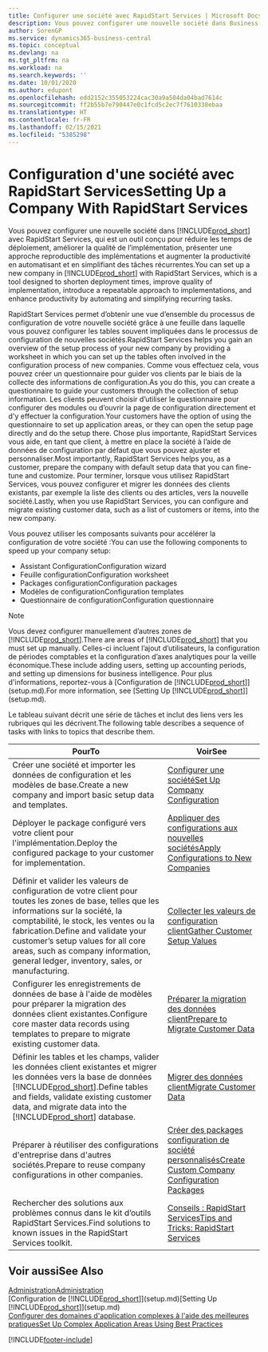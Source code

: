 ```yaml
---
title: Configurer une société avec RapidStart Services | Microsoft Docs
description: Vous pouvez configurer une nouvelle société dans Business Central avec RapidStart Services, qui est un outil conçu pour réduire les temps de déploiement, améliorer la qualité de l’implémentation, présenter une approche reproductible des implémentations et augmenter la productivité en automatisant et en simplifiant des tâches récurrentes.
author: SorenGP
ms.service: dynamics365-business-central
ms.topic: conceptual
ms.devlang: na
ms.tgt_pltfrm: na
ms.workload: na
ms.search.keywords: ''
ms.date: 10/01/2020
ms.author: edupont
ms.openlocfilehash: edd2152c355053224cac30a9a504da04bad7614c
ms.sourcegitcommit: ff2b55b7e790447e0c1fcd5c2ec7f7610338ebaa
ms.translationtype: HT
ms.contentlocale: fr-FR
ms.lasthandoff: 02/15/2021
ms.locfileid: "5385298"
---
```

# <a name="setting-up-a-company-with-rapidstart-services"></a><span data-ttu-id="581de-103">Configuration d'une société avec RapidStart Services</span><span class="sxs-lookup"><span data-stu-id="581de-103">Setting Up a Company With RapidStart Services</span></span>
<span data-ttu-id="581de-104">Vous pouvez configurer une nouvelle société dans [!INCLUDE[prod_short](includes/prod_short.md)] avec RapidStart Services, qui est un outil conçu pour réduire les temps de déploiement, améliorer la qualité de l’implémentation, présenter une approche reproductible des implémentations et augmenter la productivité en automatisant et en simplifiant des tâches récurrentes.</span><span class="sxs-lookup"><span data-stu-id="581de-104">You can set up a new company in [!INCLUDE[prod_short](includes/prod_short.md)] with RapidStart Services, which is a tool designed to shorten deployment times, improve quality of implementation, introduce a repeatable approach to implementations, and enhance productivity by automating and simplifying recurring tasks.</span></span>  

<span data-ttu-id="581de-105">RapidStart Services permet d’obtenir une vue d’ensemble du processus de configuration de votre nouvelle société grâce à une feuille dans laquelle vous pouvez configurer les tables souvent impliquées dans le processus de configuration de nouvelles sociétés.</span><span class="sxs-lookup"><span data-stu-id="581de-105">RapidStart Services helps you gain an overview of the setup process of your new company by providing a worksheet in which you can set up the tables often involved in the configuration process of new companies.</span></span> <span data-ttu-id="581de-106">Comme vous effectuez cela, vous pouvez créer un questionnaire pour guider vos clients par le biais de la collecte des informations de configuration.</span><span class="sxs-lookup"><span data-stu-id="581de-106">As you do this, you can create a questionnaire to guide your customers through the collection of setup information.</span></span> <span data-ttu-id="581de-107">Les clients peuvent choisir d’utiliser le questionnaire pour configurer des modules ou d’ouvrir la page de configuration directement et d'y effectuer la configuration.</span><span class="sxs-lookup"><span data-stu-id="581de-107">Your customers have the option of using the questionnaire to set up application areas, or they can open the setup page directly and do the setup there.</span></span> <span data-ttu-id="581de-108">Chose plus importante, RapidStart Services vous aide, en tant que client, à mettre en place la société à l’aide de données de configuration par défaut que vous pouvez ajuster et personnaliser.</span><span class="sxs-lookup"><span data-stu-id="581de-108">Most importantly, RapidStart Services helps you, as a customer, prepare the company with default setup data that you can fine-tune and customize.</span></span> <span data-ttu-id="581de-109">Pour terminer, lorsque vous utilisez RapidStart Services, vous pouvez configurer et migrer les données des clients existants, par exemple la liste des clients ou des articles, vers la nouvelle société.</span><span class="sxs-lookup"><span data-stu-id="581de-109">Lastly, when you use RapidStart Services, you can configure and migrate existing customer data, such as a list of customers or items, into the new company.</span></span>

<span data-ttu-id="581de-110">Vous pouvez utiliser les composants suivants pour accélérer la configuration de votre société :</span><span class="sxs-lookup"><span data-stu-id="581de-110">You can use the following components to speed up your company setup:</span></span>  

-   <span data-ttu-id="581de-111">Assistant Configuration</span><span class="sxs-lookup"><span data-stu-id="581de-111">Configuration wizard</span></span>  
-   <span data-ttu-id="581de-112">Feuille configuration</span><span class="sxs-lookup"><span data-stu-id="581de-112">Configuration worksheet</span></span>  
-   <span data-ttu-id="581de-113">Packages configuration</span><span class="sxs-lookup"><span data-stu-id="581de-113">Configuration packages</span></span>  
-   <span data-ttu-id="581de-114">Modèles de configuration</span><span class="sxs-lookup"><span data-stu-id="581de-114">Configuration templates</span></span>  
-   <span data-ttu-id="581de-115">Questionnaire de configuration</span><span class="sxs-lookup"><span data-stu-id="581de-115">Configuration questionnaire</span></span>  

> [!Note]  
>  <span data-ttu-id="581de-116">Vous devez configurer manuellement d’autres zones de [!INCLUDE[prod_short](includes/prod_short.md)].</span><span class="sxs-lookup"><span data-stu-id="581de-116">There are areas of [!INCLUDE[prod_short](includes/prod_short.md)] that you must set up manually.</span></span> <span data-ttu-id="581de-117">Celles-ci incluent l’ajout d’utilisateurs, la configuration de périodes comptables et la configuration d’axes analytiques pour la veille économique.</span><span class="sxs-lookup"><span data-stu-id="581de-117">These include adding users, setting up accounting periods, and setting up dimensions for business intelligence.</span></span> <span data-ttu-id="581de-118">Pour plus d'informations, reportez-vous à [Configuration de [!INCLUDE[prod_short](includes/prod_short.md)]](setup.md).</span><span class="sxs-lookup"><span data-stu-id="581de-118">For more information, see [Setting Up [!INCLUDE[prod_short](includes/prod_short.md)]](setup.md).</span></span>

 <span data-ttu-id="581de-119">Le tableau suivant décrit une série de tâches et inclut des liens vers les rubriques qui les décrivent.</span><span class="sxs-lookup"><span data-stu-id="581de-119">The following table describes a sequence of tasks with links to topics that describe them.</span></span>

|<span data-ttu-id="581de-120">**Pour**</span><span class="sxs-lookup"><span data-stu-id="581de-120">**To**</span></span>|<span data-ttu-id="581de-121">**Voir**</span><span class="sxs-lookup"><span data-stu-id="581de-121">**See**</span></span>|  
|------------|-------------|  
|<span data-ttu-id="581de-122">Créer une société et importer les données de configuration et les modèles de base.</span><span class="sxs-lookup"><span data-stu-id="581de-122">Create a new company and import basic setup data and templates.</span></span>|[<span data-ttu-id="581de-123">Configurer une société</span><span class="sxs-lookup"><span data-stu-id="581de-123">Set Up Company Configuration</span></span>](admin-set-up-company-configuration.md)|  
|<span data-ttu-id="581de-124">Déployer le package configuré vers votre client pour l'implémentation.</span><span class="sxs-lookup"><span data-stu-id="581de-124">Deploy the configured package to your customer for implementation.</span></span>|[<span data-ttu-id="581de-125">Appliquer des configurations aux nouvelles sociétés</span><span class="sxs-lookup"><span data-stu-id="581de-125">Apply Configurations to New Companies</span></span>](admin-apply-configuration-to-new-companies.md)|
|<span data-ttu-id="581de-126">Définir et valider les valeurs de configuration de votre client pour toutes les zones de base, telles que les informations sur la société, la comptabilité, le stock, les ventes ou la fabrication.</span><span class="sxs-lookup"><span data-stu-id="581de-126">Define and validate your customer’s setup values for all core areas, such as company information, general ledger, inventory, sales, or manufacturing.</span></span>|[<span data-ttu-id="581de-127">Collecter les valeurs de configuration client</span><span class="sxs-lookup"><span data-stu-id="581de-127">Gather Customer Setup Values</span></span>](admin-gather-customer-setup-values.md)|  
|<span data-ttu-id="581de-128">Configurer les enregistrements de données de base à l'aide de modèles pour préparer la migration des données client existantes.</span><span class="sxs-lookup"><span data-stu-id="581de-128">Configure core master data records using templates to prepare to migrate existing customer data.</span></span>|[<span data-ttu-id="581de-129">Préparer la migration des données client</span><span class="sxs-lookup"><span data-stu-id="581de-129">Prepare to Migrate Customer Data</span></span>](admin-use-templates-to-prepare-customer-data-for-migration.md)|  
|<span data-ttu-id="581de-130">Définir les tables et les champs, valider les données client existantes et migrer les données vers la base de données [!INCLUDE[prod_short](includes/prod_short.md)].</span><span class="sxs-lookup"><span data-stu-id="581de-130">Define tables and fields, validate existing customer data, and migrate data into the [!INCLUDE[prod_short](includes/prod_short.md)] database.</span></span>|[<span data-ttu-id="581de-131">Migrer des données client</span><span class="sxs-lookup"><span data-stu-id="581de-131">Migrate Customer Data</span></span>](admin-migrate-customer-data.md)|
|<span data-ttu-id="581de-132">Préparer à réutiliser des configurations d'entreprise dans d'autres sociétés.</span><span class="sxs-lookup"><span data-stu-id="581de-132">Prepare to reuse company configurations in other companies.</span></span>|[<span data-ttu-id="581de-133">Créer des packages configuration de société personnalisés</span><span class="sxs-lookup"><span data-stu-id="581de-133">Create Custom Company Configuration Packages</span></span>](admin-how-to-create-custom-company-configuration-packages.md)|
|<span data-ttu-id="581de-134">Rechercher des solutions aux problèmes connus dans le kit d’outils RapidStart Services.</span><span class="sxs-lookup"><span data-stu-id="581de-134">Find solutions to known issues in the RapidStart Services toolkit.</span></span>|[<span data-ttu-id="581de-135">Conseils : RapidStart Services</span><span class="sxs-lookup"><span data-stu-id="581de-135">Tips and Tricks: RapidStart Services</span></span>](admin-tips-and-tricks-rapidstart-services.md)|  

## <a name="see-also"></a><span data-ttu-id="581de-136">Voir aussi</span><span class="sxs-lookup"><span data-stu-id="581de-136">See Also</span></span>  
[<span data-ttu-id="581de-137">Administration</span><span class="sxs-lookup"><span data-stu-id="581de-137">Administration</span></span>](admin-setup-and-administration.md)  
<span data-ttu-id="581de-138">[Configuration de [!INCLUDE[prod_short](includes/prod_short.md)]](setup.md)</span><span class="sxs-lookup"><span data-stu-id="581de-138">[Setting Up [!INCLUDE[prod_short](includes/prod_short.md)]](setup.md)</span></span>  
[<span data-ttu-id="581de-139">Configurer des domaines d'application complexes à l'aide des meilleures pratiques</span><span class="sxs-lookup"><span data-stu-id="581de-139">Set Up Complex Application Areas Using Best Practices</span></span>](set-up-complex-application-areas-using-best-practices.md)   


[!INCLUDE[footer-include](includes/footer-banner.md)]